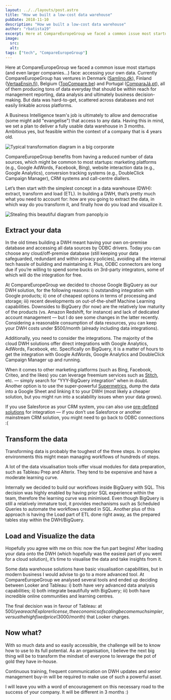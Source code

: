 ```yaml
---
layout: ../../layouts/post.astro
title: "How we built a low-cost data warehouse"
pubDate: 2018-11-10
description: "How we built a low-cost data warehouse"
author: "rbatista19"
excerpt: Here at CompareEuropeGroup we faced a common issue most startups (and even larger companies…) face - accessing your own data. 
image:
  src: 
  alt: 
tags: ["tech", "CompareEuropeGroup"]
---
```


Here at CompareEuropeGroup we faced a common issue most startups (and even larger companies…) face: accessing your own data. Currently CompareEuropeGroup has ventures in Denmark ([Samlino.dk](https://www.samlino.dk/)), Finland ([VertaaEnsin.fi](https://www.vertaaensin.fi/)), Belgium ([TopCompare.be](https://www.topcompare.be/nl)) and Portugal ([ComparaJá.pt](https://www.comparaja.pt/)), all of them producing tons of data everyday that should be within reach for management reporting, data analysis and ultimately business decision-making. But data was hard-to-get, scattered across databases and not easily linkable across platforms.

A Business Intelligence team's job is ultimately to allow and democratise (some might add "evangelise") that access to any data. Having this in mind, we set a plan to deliver a fully usable data warehouse in 3 months. Ambitious yes, but feasible within the context of a company that is 4 years old.

![Typical transformation diagram in a big corporate](/transformation.webp "(photo credit: DellEMC on Visualhunt / CC BY-SA)")

CompareEuropeGroup benefits from having a reduced number of data sources, which might be common to most startups: marketing platforms (e.g., Google AdWords, Facebook, Bing), website interaction data (e.g., Google Analytics), conversion tracking systems (e.g., DoubleClick Campaign Manager), CRM systems and call-centre diallers.

Let’s then start with the simplest concept in a data warehouse (DWH): extract, transform and load (ETL). In building a DWH, that’s pretty much what you need to account for: how are you going to extract the data, in which way do you transform it, and finally how do you load and visualize it.

![Stealing this beautiful diagram from panoply.io](/etl-diagram.webp "Stealing this beautiful diagram from panoply.io")

## Extract your data

In the old times building a DWH meant having your own on-premise database and accessing all data sources by ODBC drivers. Today you can choose any cloud/off-premise database (still keeping your data safeguarded, redundant and within privacy policies), avoiding all the internal tech hassle of building and maintaining it. Plus, ODBC connectors are long due if you’re willing to spend some bucks on 3rd-party integrators, some of which will do the integration for free.

At CompareEuropeGroup we decided to choose Google BigQuery as our DWH solution, for the following reasons: i) outstanding integration with Google products; ii) one of cheapest options in terms of processing and storage; iii) recent developments on out-of-the-shelf Machine Learning capabilities. Downsides to BigQuery (for now) are the relatively low maturity of the products (vs. Amazon Redshift, for instance) and lack of dedicated account management — but I do see some changes in the latter recently. Considering a reasonable consumption of data resources, you can keep your DWH costs under $500/month (already including data integrations).

Additionally, you need to consider the integrations. The majority of the cloud DWH solutions offer direct integrations with Google Analytics, AdWords, Facebook, etc. Specifically on BigQuery, it is a matter of hours to get the integration with Google AdWords, Google Analytics and DoubleClick Campaign Manager up and running.

When it comes to other marketing platforms (such as Bing, Facebook, Criteo, and the likes) you can leverage freemium services such as [Stitch](https://www.stitchdata.com/), etc. — simply search for “YYY-BigQuery integration” when in doubt. Another option is to use the super-powerful [Supermetrics](https://supermetrics.com/?idev_id=1543), dump the data into a Google Sheet and linking it to your DWH (most likely a cheaper solution, but you might run into a scalability issues when your data grows).

If you use Salesforce as your CRM system, you can also use [pre-defined solutions](https://developer.salesforce.com/blogs/2018/08/integrate-google-bigquery-with-salesforce) for integration — if you don’t use Salesforce or another mainstream CRM solution, you might need to go back to ODBC connections :(

## Transform the data

Transforming data is probably the toughest of the three steps. In complex environments this might mean managing workflows of hundreds of steps.

A lot of the data visualisation tools offer visual modules for data preparation, such as Tableau Prep and Alterix. They tend to be expensive and have a moderate learning curve.

Internally we decided to build our workflows inside BigQuery with SQL. This decision was highly enabled by having prior SQL experience within the team, therefore the learning curve was minimised. Even though BigQuery is still a relatively immature tool, it provides mechanisms such as Scheduled Queries to automate the workflows created in SQL. Another plus of this approach is having the Load part of ETL done right away, as the prepared tables stay within the DWH/BigQuery.

## Load and Visualize the data

Hopefully you agree with me on this: now the fun part begins! After loading your data onto the DWH (which hopefully was the easiest part of you went for a cloud solution), it’s time to visualise the data and take insights from it.

Some data warehouse solutions have basic visualisation capabilities, but in modern business I would advise to go to a more advanced tool. At CompareEuropeGroup we analysed several tools and ended up deciding between Looker and Tableau: i) both have very advanced data analysis capabilities; ii) both integrate beautifully with BigQuery; iii) both have incredible online communities and learning centres.

The final decision was in favour of Tableau: at $500/year each Explorer license, the economics of scaling become much simpler, versus the high fixed price ($3000/month) that Looker charges.

## Now what?


With so much data and so easily accessible, the challenge will be to know how to use to its full potential. As an organisation, I believe the next big thing will be to transform the mindset of everyone to leverage the pot of gold they have in-house.

Continuous training, frequent communication on DWH updates and senior management buy-in will be required to make use of such a powerful asset.

I will leave you with a word of encouragement on this necessary road to the success of your company. It will be different in 3 months :)